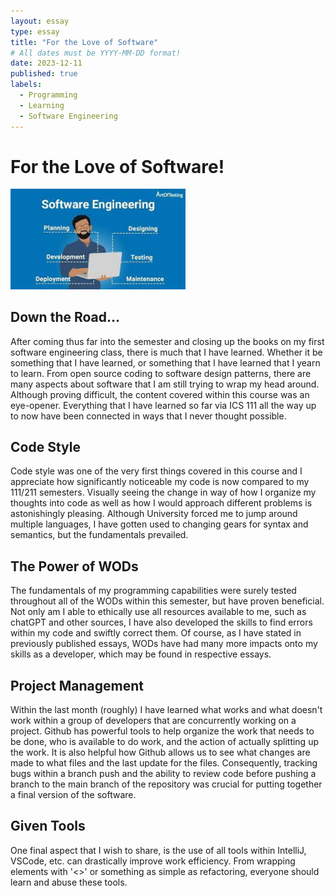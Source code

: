 ```yaml
---
layout: essay
type: essay
title: "For the Love of Software"
# All dates must be YYYY-MM-DD format!
date: 2023-12-11
published: true
labels:
  - Programming
  - Learning
  - Software Engineering
---
```


# For the Love of Software!

<img width="280" class="rounded float-start pe-4" src="../img/swe.jfif" alt="Software Engineering" />

## Down the Road...

After coming thus far into the semester and closing up the books on my first software engineering class, there is much that I have learned. Whether it be something that I have learned, or something that I have learned that I yearn to learn.
From open source coding to software design patterns, there are many aspects about software that I am still trying to wrap my head around. Although proving difficult, the content covered within this course was an eye-opener. 
Everything that I have learned so far via ICS 111 all the way up to now have been connected in ways that I never thought possible.

## Code Style

Code style was one of the very first things covered in this course and I appreciate how significantly noticeable my code is now compared to my 111/211 semesters. Visually seeing the change in way of how I organize my thoughts into code as well as how I would approach different problems is astonishingly pleasing.
Although University forced me to jump around multiple languages, I have gotten used to changing gears for syntax and semantics, but the fundamentals prevailed.

## The Power of WODs

The fundamentals of my programming capabilities were surely tested throughout all of the WODs within this semester, but have proven beneficial. Not only am I able to ethically use all resources available to me, such as chatGPT and other sources, I have also developed the skills to find errors within my code and swiftly correct them. Of course, as I have stated in previously published essays, WODs have had many more impacts onto my skills as a developer, which may be found in respective essays.

## Project Management

Within the last month (roughly) I have learned what works and what doesn't work within a group of developers that are concurrently working on a project. Github has powerful tools to help organize the work that needs to be done, who is available to do work, and the action of actually splitting up the work. It is also helpful how Github allows us to see what changes are made to what files and the last update for the files. Consequently, tracking bugs within a branch push and the ability to review code before pushing a branch to the main branch of the repository was crucial for putting together a final version of the software.

## Given Tools

One final aspect that I wish to share, is the use of all tools within IntelliJ, VSCode, etc. can drastically improve work efficiency. From wrapping elements with '<>' or something as simple as refactoring, everyone should learn and abuse these tools.
